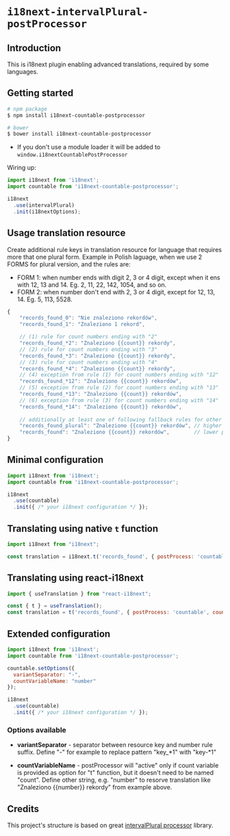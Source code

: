 # `i18next-intervalPlural-postProcessor`

## Introduction
This is i18next plugin enabling advanced translations, required by some languages. 

## Getting started

```sh
# npm package
$ npm install i18next-countable-postprocessor

# bower
$ bower install i18next-countable-postprocessor
```

- If you don't use a module loader it will be added to `window.i18nextCountablePostProcessor`

Wiring up:

```js
import i18next from 'i18next';
import countable from 'i18next-countable-postprocessor';

i18next
  .use(intervalPlural)
  .init(i18nextOptions);
```

## Usage translation resource
Create additional rule keys in translation resource for language that requires more that one plural form.
Example in Polish laguage, when we use 2 FORMS for plural version, and the rules are:
* FORM 1: when number ends with digit 2, 3 or 4 digit, except when it ens with 12, 13 and 14. Eg. 2, 11, 22, 142, 1054, and so on.
* FORM 2: when number don't end with 2, 3 or 4 digit, except for 12, 13, 14. Eg. 5, 113, 5528.

```js
{
    "records_found_0": "Nie znaleziono rekordów",
    "records_found_1": "Znaleziono 1 rekord",

    // (1) rule for count numbers ending with "2"
    "records_found_*2": "Znaleziono {{count}} rekordy",
    // (2) rule for count numbers ending with "3"     
    "records_found_*3": "Znaleziono {{count}} rekordy",
    // (3) rule for count numbers ending with "4"   
    "records_found_*4": "Znaleziono {{count}} rekordy", 
    // (4) exception from rule (1) for count numbers ending with "12"     
    "records_found_*12": "Znaleziono {{count}} rekordów",
    // (5) exception from rule (2) for count numbers ending with "13" 
    "records_found_*13": "Znaleziono {{count}} rekordów",
    // (6) exception from rule (3) for count numbers ending with "14"  
    "records_found_*14": "Znaleziono {{count}} rekordów",    
    
    // additionally at least one of following fallback rules for other numbers should be defined
    "records_found_plural": "Znaleziono {{count}} rekordów", // higher priority fallback translation, only for numbers > 2
    "records_found": "Znaleziono {{count}} rekordów",        // lower priority fallback translation, but will handle 0 and 1 if no specific rule for those numbers is provided
}
```

## Minimal configuration
```js
import i18next from 'i18next';
import countable from 'i18next-countable-postprocessor';

i18next
  .use(countable)
  .init({ /* your i18next configuration */ });

```
## Translating using native `t` function 
```js
import i18next from "i18next";

const translation = i18next.t('records_found', { postProcess: 'countable', count: 5 }); 
```

## Translating using react-i18next
```js
import { useTranslation } from "react-i18next";

const { t } = useTranslation(); 
const translation = t('records_found', { postProcess: 'countable', count: 5 });
```

## Extended configuration
```js
import i18next from 'i18next';
import countable from 'i18next-countable-postprocessor';

countable.setOptions({
  variantSeparator: "-",
  countVariableName: "number"
});

i18next
  .use(countable)
  .init({ /* your i18next configuration */ });
```

### Options available
* **variantSeparator** - 
  separator between resource key and number rule suffix. Define "-" for example to replace pattern "key_*1" with "key-*1"

* **countVariableName** -
  postProcessor will "active" only if count variable is provided as option for "t" function, but it doesn't need to be named "count". Define other string, e.g. "number" to resorve translation like "Znaleziono {{number}} rekordy" from example above.


## Credits
This project's structure is based on great <a href="https://github.com/i18next/i18next-intervalPlural-postProcessor" target="_blank">intervalPlural processor</a> library.